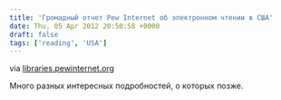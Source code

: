 ```yaml
---
title: 'Громадный отчет Pew Internet об электронном чтении в США'
date: Thu, 05 Apr 2012 20:50:58 +0000
draft: false
tags: ['reading', 'USA']
---
```


via [libraries.pewinternet.org](http://libraries.pewinternet.org/2012/04/04/the-rise-of-e-reading/)

Много разных интересных подробностей, о которых позже.